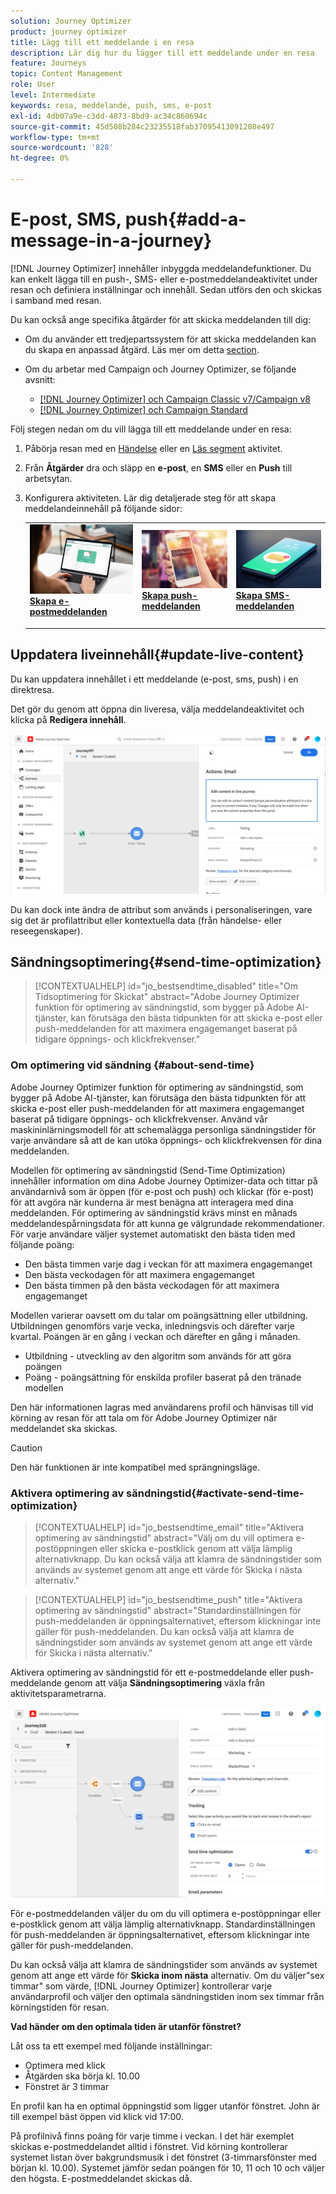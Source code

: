 ```yaml
---
solution: Journey Optimizer
product: journey optimizer
title: Lägg till ett meddelande i en resa
description: Lär dig hur du lägger till ett meddelande under en resa
feature: Journeys
topic: Content Management
role: User
level: Intermediate
keywords: resa, meddelande, push, sms, e-post
exl-id: 4db07a9e-c3dd-4873-8bd9-ac34c860694c
source-git-commit: 45d508b284c23235518fab37095413091208e497
workflow-type: tm+mt
source-wordcount: '828'
ht-degree: 0%

---
```


# E-post, SMS, push{#add-a-message-in-a-journey}

[!DNL Journey Optimizer] innehåller inbyggda meddelandefunktioner. Du kan enkelt lägga till en push-, SMS- eller e-postmeddelandeaktivitet under resan och definiera inställningar och innehåll. Sedan utförs den och skickas i samband med resan.

Du kan också ange specifika åtgärder för att skicka meddelanden till dig:

* Om du använder ett tredjepartssystem för att skicka meddelanden kan du skapa en anpassad åtgärd. Läs mer om detta [section](../action/action.md).

* Om du arbetar med Campaign och Journey Optimizer, se följande avsnitt:

   * [[!DNL Journey Optimizer] och Campaign Classic v7/Campaign v8](../action/acc-action.md)
   * [[!DNL Journey Optimizer] och Campaign Standard](../action/acs-action.md)

Följ stegen nedan om du vill lägga till ett meddelande under en resa:

1. Påbörja resan med en [Händelse](general-events.md) eller en [Läs segment](read-segment.md) aktivitet.

1. Från **Åtgärder** dra och släpp en **e-post**, en **SMS** eller en **Push** till arbetsytan.

1. Konfigurera aktiviteten. Lär dig detaljerade steg för att skapa meddelandeinnehåll på följande sidor:

   <table style="table-layout:fixed">
   <tr style="border: 0;">
   <td>
   <a href="../email/create-email.md">
   <img alt="Lead" src="../assets/do-not-localize/email.jpg">
   </a>
   <div><a href="../email/create-email.md"><strong>Skapa e-postmeddelanden</strong>
   </div>
   <p>
   </td>
   <td>
   <a href="../push/create-push.md">
   <img alt="Sällan" src="../assets/do-not-localize/push.jpg">
   </a>
   <div>
   <a href="../push/create-push.md"><strong>Skapa push-meddelanden<strong></a>
   </div>
   <p>
   </td>
   <td>
   <a href="../sms/create-sms.md">
   <img alt="Validering" src="../assets/do-not-localize/sms.jpg">
   </a>
   <div>
   <a href="../sms/create-sms.md"><strong>Skapa SMS-meddelanden</strong></a>
   </div>
   <p>
   </td>
   </tr>
   </table>

## Uppdatera liveinnehåll{#update-live-content}

Du kan uppdatera innehållet i ett meddelande (e-post, sms, push) i en direktresa.

Det gör du genom att öppna din liveresa, välja meddelandeaktivitet och klicka på **Redigera innehåll**.

![](assets/add-a-message2.png)

Du kan dock inte ändra de attribut som används i personaliseringen, vare sig det är profilattribut eller kontextuella data (från händelse- eller reseegenskaper).

## Sändningsoptimering{#send-time-optimization}

>[!CONTEXTUALHELP]
>id="jo_bestsendtime_disabled"
>title="Om Tidsoptimering för Skickat"
>abstract="Adobe Journey Optimizer funktion för optimering av sändningstid, som bygger på Adobe AI-tjänster, kan förutsäga den bästa tidpunkten för att skicka e-post eller push-meddelanden för att maximera engagemanget baserat på tidigare öppnings- och klickfrekvenser."

### Om optimering vid sändning {#about-send-time}

Adobe Journey Optimizer funktion för optimering av sändningstid, som bygger på Adobe AI-tjänster, kan förutsäga den bästa tidpunkten för att skicka e-post eller push-meddelanden för att maximera engagemanget baserat på tidigare öppnings- och klickfrekvenser. Använd vår maskininlärningsmodell för att schemalägga personliga sändningstider för varje användare så att de kan utöka öppnings- och klickfrekvensen för dina meddelanden.

Modellen för optimering av sändningstid (Send-Time Optimization) innehåller information om dina Adobe Journey Optimizer-data och tittar på användarnivå som är öppen (för e-post och push) och klickar (för e-post) för att avgöra när kunderna är mest benägna att interagera med dina meddelanden. För optimering av sändningstid krävs minst en månads meddelandespårningsdata för att kunna ge välgrundade rekommendationer. För varje användare väljer systemet automatiskt den bästa tiden med följande poäng:

* Den bästa timmen varje dag i veckan för att maximera engagemanget
* Den bästa veckodagen för att maximera engagemanget
* Den bästa timmen på den bästa veckodagen för att maximera engagemanget

Modellen varierar oavsett om du talar om poängsättning eller utbildning. Utbildningen genomförs varje vecka, inledningsvis och därefter varje kvartal. Poängen är en gång i veckan och därefter en gång i månaden.

* Utbildning - utveckling av den algoritm som används för att göra poängen
* Poäng - poängsättning för enskilda profiler baserat på den tränade modellen

Den här informationen lagras med användarens profil och hänvisas till vid körning av resan för att tala om för Adobe Journey Optimizer när meddelandet ska skickas.

>[!CAUTION]
>
>Den här funktionen är inte kompatibel med sprängningsläge.

### Aktivera optimering av sändningstid{#activate-send-time-optimization}

>[!CONTEXTUALHELP]
>id="jo_bestsendtime_email"
>title="Aktivera optimering av sändningstid"
>abstract="Välj om du vill optimera e-postöppningen eller skicka e-postklick genom att välja lämplig alternativknapp. Du kan också välja att klamra de sändningstider som används av systemet genom att ange ett värde för Skicka i nästa alternativ."

>[!CONTEXTUALHELP]
>id="jo_bestsendtime_push"
>title="Aktivera optimering av sändningstid"
>abstract="Standardinställningen för push-meddelanden är öppningsalternativet, eftersom klickningar inte gäller för push-meddelanden. Du kan också välja att klamra de sändningstider som används av systemet genom att ange ett värde för Skicka i nästa alternativ."

Aktivera optimering av sändningstid för ett e-postmeddelande eller push-meddelande genom att välja **Sändningsoptimering** växla från aktivitetsparametrarna.

![](../building-journeys/assets/jo-message5.png)

För e-postmeddelanden väljer du om du vill optimera e-postöppningar eller e-postklick genom att välja lämplig alternativknapp. Standardinställningen för push-meddelanden är öppningsalternativet, eftersom klickningar inte gäller för push-meddelanden.

Du kan också välja att klamra de sändningstider som används av systemet genom att ange ett värde för **Skicka inom nästa** alternativ. Om du väljer&quot;sex timmar&quot; som värde, [!DNL Journey Optimizer] kontrollerar varje användarprofil och väljer den optimala sändningstiden inom sex timmar från körningstiden för resan.

**Vad händer om den optimala tiden är utanför fönstret?**

Låt oss ta ett exempel med följande inställningar:

* Optimera med klick
* Åtgärden ska börja kl. 10.00
* Fönstret är 3 timmar

En profil kan ha en optimal öppningstid som ligger utanför fönstret. John är till exempel bäst öppen vid klick vid 17:00.

På profilnivå finns poäng för varje timme i veckan. I det här exemplet skickas e-postmeddelandet alltid i fönstret. Vid körning kontrollerar systemet listan över bakgrundsmusik i det fönstret (3-timmarsfönster med början kl. 10.00). Systemet jämför sedan poängen för 10, 11 och 10 och väljer den högsta. E-postmeddelandet skickas då.

